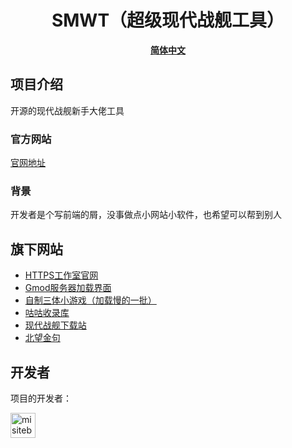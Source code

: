 <h1 align="center">SMWT（超级现代战舰工具）</h1>

<div align="center">
<strong>
<samp>

[简体中文](README.md)

</samp>
</strong>
</div>

## 项目介绍

开源的现代战舰新手大佬工具

### 官方网站

[官网地址](https://DevOpsMogul.github.io/)

### 背景

开发者是个写前端的屑，没事做点小网站小软件，也希望可以帮到别人

## 旗下网站

- [HTTPS工作室官网](https://DevOpsMogul.github.io/gw)
- [Gmod服务器加载界面](https://DevOpsMogul.github.io/all)
- [自制三体小游戏（加载慢的一批）](https://DevOpsMogul.github.io/santi.html)
- [咕咕收录库](https://DevOpsMogul.github.io/slk)
- [现代战舰下载站](https://DevOpsMogul.github.io/mwxz)
- [北望金句](https://DevOpsMogul.github.io/beiwang)

## 开发者

项目的开发者：

<a href="https://github.com/DevOpsMogul">
  <img src="https://avatars.githubusercontent.com/u/110319858?v=4" width="40" height="40" alt="misitebao" title="misitebao"/>
</a>
